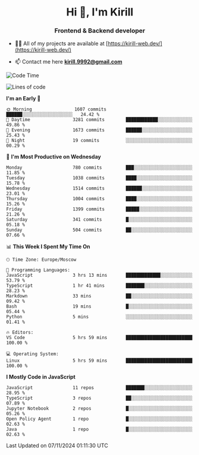 <h1 align="center">Hi 👋, I'm Kirill</h1>
<h3 align="center">Frontend & Backend developer</h3>

- 👨‍💻 All of my projects are available at [https://kirill-web.dev/](https://kirill-web.dev/)

- 📫 Contact me here **kirill.9992@gmail.com**











<!--START_SECTION:waka-->
![Code Time](http://img.shields.io/badge/Code%20Time-2%2C026%20hrs%2037%20mins-blue)

![Lines of code](https://img.shields.io/badge/From%20Hello%20World%20I%27ve%20Written-4.8%20million%20lines%20of%20code-blue)

**I'm an Early 🐤** 

```text
🌞 Morning                1607 commits        ██████░░░░░░░░░░░░░░░░░░░   24.42 % 
🌆 Daytime                3281 commits        ████████████░░░░░░░░░░░░░   49.86 % 
🌃 Evening                1673 commits        ██████░░░░░░░░░░░░░░░░░░░   25.43 % 
🌙 Night                  19 commits          ░░░░░░░░░░░░░░░░░░░░░░░░░   00.29 % 
```
📅 **I'm Most Productive on Wednesday** 

```text
Monday                   780 commits         ███░░░░░░░░░░░░░░░░░░░░░░   11.85 % 
Tuesday                  1038 commits        ████░░░░░░░░░░░░░░░░░░░░░   15.78 % 
Wednesday                1514 commits        ██████░░░░░░░░░░░░░░░░░░░   23.01 % 
Thursday                 1004 commits        ████░░░░░░░░░░░░░░░░░░░░░   15.26 % 
Friday                   1399 commits        █████░░░░░░░░░░░░░░░░░░░░   21.26 % 
Saturday                 341 commits         █░░░░░░░░░░░░░░░░░░░░░░░░   05.18 % 
Sunday                   504 commits         ██░░░░░░░░░░░░░░░░░░░░░░░   07.66 % 
```


📊 **This Week I Spent My Time On** 

```text
🕑︎ Time Zone: Europe/Moscow

💬 Programming Languages: 
JavaScript               3 hrs 13 mins       █████████████░░░░░░░░░░░░   53.79 % 
TypeScript               1 hr 41 mins        ███████░░░░░░░░░░░░░░░░░░   28.23 % 
Markdown                 33 mins             ██░░░░░░░░░░░░░░░░░░░░░░░   09.42 % 
Bash                     19 mins             █░░░░░░░░░░░░░░░░░░░░░░░░   05.44 % 
Python                   5 mins              ░░░░░░░░░░░░░░░░░░░░░░░░░   01.41 % 

🔥 Editors: 
VS Code                  5 hrs 59 mins       █████████████████████████   100.00 % 

💻 Operating System: 
Linux                    5 hrs 59 mins       █████████████████████████   100.00 % 
```

**I Mostly Code in JavaScript** 

```text
JavaScript               11 repos            ███████░░░░░░░░░░░░░░░░░░   28.95 % 
TypeScript               3 repos             ██░░░░░░░░░░░░░░░░░░░░░░░   07.89 % 
Jupyter Notebook         2 repos             █░░░░░░░░░░░░░░░░░░░░░░░░   05.26 % 
Open Policy Agent        1 repo              █░░░░░░░░░░░░░░░░░░░░░░░░   02.63 % 
Java                     1 repo              █░░░░░░░░░░░░░░░░░░░░░░░░   02.63 % 
```




 Last Updated on 07/11/2024 01:11:30 UTC
<!--END_SECTION:waka-->
